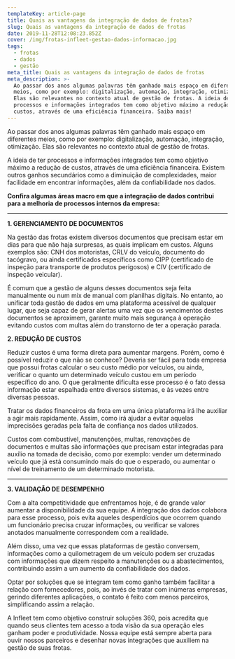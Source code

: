 ```yaml
---
templateKey: article-page
title: Quais as vantagens da integração de dados de frotas?
slug: Quais as vantagens da integração de dados de frotas
date: 2019-11-28T12:08:23.852Z
cover: /img/frotas-infleet-gestao-dados-informacao.jpg
tags:
  - frotas
  - dados
  - gestão
meta_title: Quais as vantagens da integração de dados de frotas
meta_description: >-
  Ao passar dos anos algumas palavras têm ganhado mais espaço em diferentes
  meios, como por exemplo: digitalização, automação, integração, otimização. 
  Elas são relevantes no contexto atual de gestão de frotas. A ideia de ter
  processos e informações integrados tem como objetivo máximo a redução de
  custos, através de uma eficiência financeira. Saiba mais!
---
```

Ao passar dos anos algumas palavras têm ganhado mais espaço em diferentes meios, como por exemplo: digitalização, automação, integração, otimização.  Elas são relevantes no contexto atual de gestão de frotas.

A ideia de ter processos e informações integrados tem como objetivo máximo a redução de custos, através de uma eficiência financeira. Existem outros ganhos secundários como a diminuição de complexidades, maior facilidade em encontrar informações, além da confiabilidade nos dados. 



**Confira algumas áreas macro em que a integração de dados contribui para a melhoria de processos internos da empresa:**

****

**1. GERENCIAMENTO DE DOCUMENTOS**

Na gestão das frotas existem diversos documentos que precisam estar em dias para que não haja surpresas, as quais implicam em custos. Alguns exemplos são: CNH dos motoristas, CRLV do veículo, documento do tacógravo, ou ainda certificados específicos como CIPP (certificado de inspeção para transporte de produtos perigosos) e CIV (certificado de inspeção veicular).

É comum que a gestão de alguns desses documentos seja feita manualmente ou num mix de manual com planilhas digitais. No entanto, ao unificar toda gestão de dados em uma plataforma acessível de qualquer lugar, que seja capaz de gerar alertas uma vez que os vencimentos destes documentos se aproximem, garante muito mais segurança à operação evitando custos com multas além do transtorno de ter a operação parada.



**2. REDUÇÃO DE CUSTOS**

Reduzir custos é uma forma direta para aumentar margens. Porém, como é possível reduzir o que não se conhece? Deveria ser fácil para toda empresa que possui frotas calcular o seu custo médio por veículos, ou ainda, verificar o quanto um determinado veículo custou em um período específico do ano. O que geralmente dificulta esse processo é o fato dessa informação estar espalhada entre diversos sistemas, e às 	vezes entre diversas pessoas.

Tratar os dados financeiros da frota em uma única plataforma irá lhe auxiliar a agir mais rapidamente. Assim, como irá ajudar a evitar aquelas imprecisões geradas pela falta de confiança nos dados utilizados. 

Custos com combustível, manutenções, multas, renovações de documentos e multas são informações que precisam estar integradas para auxílio na tomada de decisão, como por exemplo: vender um determinado veículo que já está consumindo mais do que o esperado, ou aumentar o nível de treinamento de um determinado motorista.

****

**3. VALIDAÇÃO DE DESEMPENHO**

Com a alta competitividade que enfrentamos hoje, é de grande valor aumentar a disponibilidade da sua equipe. A integração dos dados colabora para esse processo, pois evita aqueles desperdícios que ocorrem quando um funcionário precisa cruzar informações, ou verificar se valores anotados manualmente correspondem com a realidade.

Além disso, uma vez que essas plataformas de gestão conversem, informações como a quilometragem de um veículo podem ser cruzadas com informações que dizem respeito a manutenções ou a abastecimentos, contribuindo assim a um aumento da confiabilidade dos dados.

Optar por soluções que se integram tem como ganho também facilitar a relação com fornecedores, pois, ao invés de tratar com inúmeras empresas, gerindo diferentes aplicações, o contato é feito com menos parceiros, simplificando assim a relação.

A Infleet tem como objetivo construir soluções 360, pois acredita que quando seus clientes tem acesso a toda visão da sua operação eles ganham poder e produtividade. Nossa equipe está sempre aberta para ouvir nossos parceiros e desenhar novas integrações que auxiliem na gestão de suas frotas.
